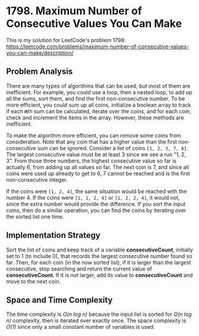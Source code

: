 # 1798. Maximum Number of Consecutive Values You Can Make
This is my solution for LeetCode's problem 1798: https://leetcode.com/problems/maximum-number-of-consecutive-values-you-can-make/description/

## Problem Analysis
There are many types of algorithms that can be used, but most of them are inefficient. For example, you could use a loop, then a nested loop, to add up all the sums, sort them, and find the first non-consecutive number. To be more efficient, you could sum up all coins, initialize a boolean array to track if each **n**th sum can be calculated, iterate over the coins, and for each coin, check and increment the items in the array. However, these methods are inefficient.

To make the algorithm more efficient, you can remove some coins from consideration. Note that any coin that has a higher value than the first non-consecutive sum can be ignored. Consider a list of coins `[1, 2, 3, 7, 8]`. The largest consecutive value must be at least 3 since we see a run "1, 2, 3". From those three numbers, the highest consecutive value so far is actually 6, from adding up all values so far. The next coin is 7, and since all coins were used up already to get to 6, 7 cannot be reached and is the first non-consecutive integer.

If the coins were `[1, 2, 4]`, the same situation would be reached with the number 4. If the coins were `[1, 1, 2, 4]` or `[1, 2, 2, 4]`, it would not, since the extra number would provide the difference. If you sort the input coins, then do a similar operation, you can find the coins by iterating over the sorted list one time.

## Implementation Strategy
Sort the list of coins and keep track of a variable **consecutiveCount**, initially set to 1 (to include 0), that records the largest consecutive number found so far. Then, for each coin (in the now sorted list), if it is larger than the largest consecutive, stop searching and return the current value of **consecutiveCount**. If it is not larger, add its value to **consecutiveCount** and move to the next coin.

## Space and Time Complexity
The time complexity is *O(n log n)* because the input list is sorted for *O(n log n)* complexity, then is iterated over exactly once. The space complexity is *O(1)* since only a small constant number of variables is used.